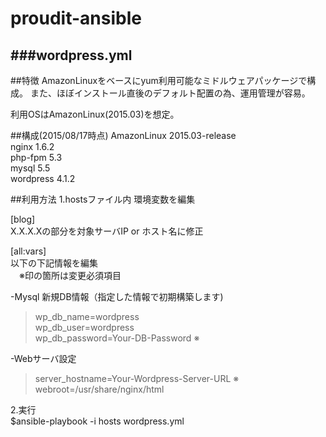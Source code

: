 # proudit-ansible

###wordpress.yml
---
##特徴
AmazonLinuxをベースにyum利用可能なミドルウェアパッケージで構成。
また、ほぼインストール直後のデフォルト配置の為、運用管理が容易。

利用OSはAmazonLinux(2015.03)を想定。

##構成(2015/08/17時点)
AmazonLinux 2015.03-release  
nginx 1.6.2  
php-fpm 5.3  
mysql 5.5  
wordpress 4.1.2  

##利用方法
1.hostsファイル内 環境変数を編集

 [blog]  
 X.X.X.Xの部分を対象サーバIP or ホスト名に修正  
  
 [all:vars]  
 以下の下記情報を編集  
 　※印の箇所は変更必須項目  
  
-Mysql 新規DB情報（指定した情報で初期構築します)    
>wp_db_name=wordpress   
>wp_db_user=wordpress  
>wp_db_password=Your-DB-Password  ※  

-Webサーバ設定  
>server_hostname=Your-Wordpress-Server-URL  ※  
>webroot=/usr/share/nginx/html  

  
  
2.実行  
 $ansible-playbook -i hosts wordpress.yml  
